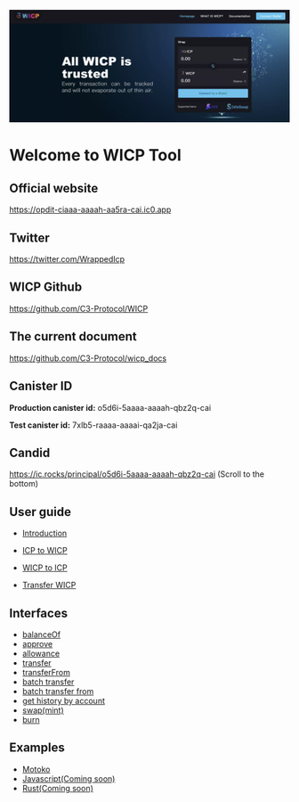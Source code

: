 ![image-20220224104302366](./README.assets/image-20220224104302366.png)

# Welcome to WICP Tool

## Official website
https://opdit-ciaaa-aaaah-aa5ra-cai.ic0.app

## Twitter

https://twitter.com/WrappedIcp

## WICP Github
https://github.com/C3-Protocol/WICP

## The current document

https://github.com/C3-Protocol/wicp_docs

## Canister ID

**Production canister id:** o5d6i-5aaaa-aaaah-qbz2q-cai

**Test canister id:** 7xlb5-raaaa-aaaai-qa2ja-cai

## Candid

https://ic.rocks/principal/o5d6i-5aaaa-aaaah-qbz2q-cai (Scroll to the bottom)

## User guide

- [Introduction](./pages/user_guide/introduction.md)

- [ICP to WICP](./pages/user_guide/icp_to_wicp.md)

- [WICP to ICP](./pages/user_guide/wicp_to_icp.md)

- [Transfer WICP](./pages/user_guide/transfer.md)

  

## Interfaces

- [balanceOf](./pages/interfaces/balanceOf.md)
- [approve](./pages/interfaces/approve.md)
- [allowance](./pages/interfaces/allowance.md)
- [transfer](./pages/interfaces/transfer.md)
- [transferFrom](./pages/interfaces/transferFrom.md)
- [batch transfer](./pages/interfaces/batch_transfer.md)
- [batch transfer from](./pages/interfaces/batch_transfer_from.md)
- [get history by account](./pages/interfaces/get_history_by_account.md)
- [swap(mint)](./pages/interfaces/swap.md)
- [burn](./pages/interfaces/burn.md)

## Examples

- [Motoko](./pages/examples/motoko.md)
- [Javascript(Coming soon)](./pages/examples/javascript.md)
- [Rust(Coming soon)](./pages/examples/rust.md)
